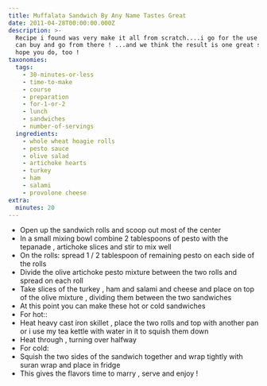 ```yaml
---
title: Muffalata Sandwich By Any Name Tastes Great
date: 2011-04-28T00:00:00.000Z
description: >-
  Recipe i found was very make it all from scratch....i go for the use what you
  can buy and go from there ! ...and we think the result is one great sandwich!
  hope you do, too !
taxonomies:
  tags:
    - 30-minutes-or-less
    - time-to-make
    - course
    - preparation
    - for-1-or-2
    - lunch
    - sandwiches
    - number-of-servings
  ingredients:
    - whole wheat hoagie rolls
    - pesto sauce
    - olive salad
    - artichoke hearts
    - turkey
    - ham
    - salami
    - provolone cheese
extra:
  minutes: 20
---
```

 - Open up the sandwich rolls and scoop out most of the center
 - In a small mixing bowl combine 2 tablespoons of pesto with the tepanade , artichoke slices and stir to mix well
 - On the rolls: spread 1 / 2 tablespoon of remaining pesto on each side of the rolls
 - Divide the olive artichoke pesto mixture between the two rolls and spread on each roll
 - Take slices of the turkey , ham and salami and cheese and place on top of the olive mixture , dividing them between the two sandwiches
 - At this point you can make these hot or cold sandwiches
 - For hot::
 - Heat heavy cast iron skillet , place the two rolls and top with another pan or i use my tea kettle with water in it to squish them down
 - Heat through , turning over halfway
 - For cold:
 - Squish the two sides of the sandwich together and wrap tightly with suran wrap and place in fridge
 - This gives the flavors time to marry , serve and enjoy !
